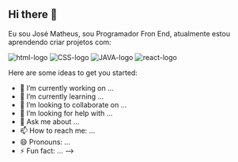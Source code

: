 ## Hi there 👋

Eu sou José Matheus, sou Programador Fron End, atualmente estou aprendendo criar projetos com:

<img src="https://img.shields.io/badge/HTML5-E34F26?style=for-the-badge&logo=html5&logoColor=white" alt="html-logo" />
<img src="https://img.shields.io/badge/CSS3-1572B6?style=for-the-badge&logo=css3&logoColor=white" alt="CSS-logo" />
<img src="https://img.shields.io/badge/JavaScript-F7DF1E?style=for-the-badge&logo=javascript&logoColor=black" alt="JAVA-logo" />
<img src="https://img.shields.io/badge/React-20232A?style=for-the-badge&logo=react&logoColor=61DAFB" alt="react-logo" />


Here are some ideas to get you started:

- 🔭 I’m currently working on ...
- 🌱 I’m currently learning ...
- 👯 I’m looking to collaborate on ...
- 🤔 I’m looking for help with ...
- 💬 Ask me about ...
- 📫 How to reach me: ...
- 😄 Pronouns: ...
- ⚡ Fun fact: ...
-->
